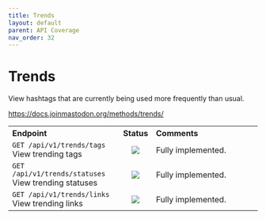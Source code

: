 ```yaml
---
title: Trends
layout: default
parent: API Coverage
nav_order: 32
---
```


# Trends

View hashtags that are currently being used more frequently than usual.

<a href="https://docs.joinmastodon.org/methods/trends/" target="_blank">https://docs.joinmastodon.org/methods/trends/</a>

<table style="width:100%;table-layout:fixed;">
  <tr>
    <th style="width:45%;text-align:left;">Endpoint</th>
    <th style="width:10%;text-align:center;">Status</th>
    <th style="width:45%;text-align:left;">Comments</th>
  </tr>
  <tr>
    <td style="width:45%;text-align:left;"><code>GET /api/v1/trends/tags</code><br>View trending tags</td>
    <td style="width:10%;text-align:center;"><img src="/assets/green16.png"></td>
    <td style="width:45%;text-align:left;">Fully implemented.</td>
  </tr>
  <tr>
    <td style="width:45%;text-align:left;"><code>GET /api/v1/trends/statuses</code><br>View trending statuses</td>
    <td style="width:10%;text-align:center;"><img src="/assets/green16.png"></td>
    <td style="width:45%;text-align:left;">Fully implemented.</td>
  </tr>
  <tr>
    <td style="width:45%;text-align:left;"><code>GET /api/v1/trends/links</code><br>View trending links</td>
    <td style="width:10%;text-align:center;"><img src="/assets/green16.png"></td>
    <td style="width:45%;text-align:left;">Fully implemented.</td>
  </tr>
</table>
